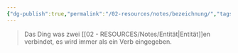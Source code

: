 ```yaml
---
{"dg-publish":true,"permalink":"/02-resources/notes/bezeichnung/","tags":["informatik/datenbank"],"noteIcon":"","updated":"2025-09-10T16:38:16.000+02:00"}
---
```


> Das Ding was zwei [[02 - RESOURCES/Notes/Entität\|Entität]]en verbindet, es wird immer als ein Verb eingegeben.

